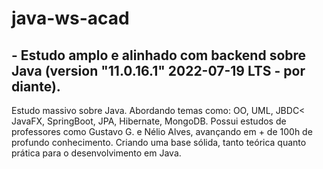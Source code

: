 # java-ws-acad
## - Estudo amplo e alinhado com backend sobre Java (version "11.0.16.1" 2022-07-19 LTS - por diante). 

<p> Estudo massivo sobre Java. Abordando temas como: OO, UML, JBDC< JavaFX, SpringBoot, JPA, Hibernate, MongoDB. Possui estudos de professores como Gustavo G. e Nélio Alves, avançando em + de 100h de profundo conhecimento. Criando uma base sólida, tanto teórica quanto prática para o desenvolvimento em Java.
</p>
  

